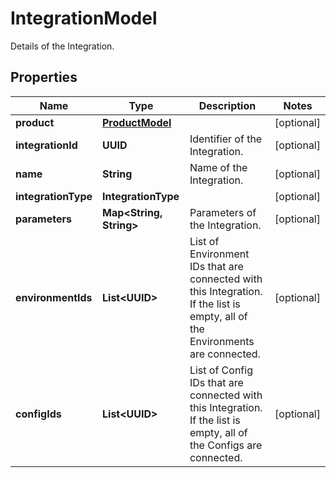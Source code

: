 

# IntegrationModel

Details of the Integration.

## Properties

| Name | Type | Description | Notes |
|------------ | ------------- | ------------- | -------------|
|**product** | [**ProductModel**](ProductModel.md) |  |  [optional] |
|**integrationId** | **UUID** | Identifier of the Integration. |  [optional] |
|**name** | **String** | Name of the Integration. |  [optional] |
|**integrationType** | **IntegrationType** |  |  [optional] |
|**parameters** | **Map&lt;String, String&gt;** | Parameters of the Integration. |  [optional] |
|**environmentIds** | **List&lt;UUID&gt;** | List of Environment IDs that are connected with this Integration. If the list is empty, all of the Environments are connected. |  [optional] |
|**configIds** | **List&lt;UUID&gt;** | List of Config IDs that are connected with this Integration. If the list is empty, all of the Configs are connected. |  [optional] |



